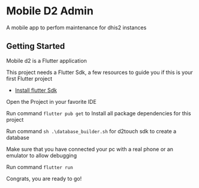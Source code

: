 # Mobile D2 Admin


A mobile app to perfom maintenance for dhis2 instances 

## Getting Started

Mobile d2 is a Flutter application 

This project needs a Flutter Sdk, a few resources to guide you if this is your first Flutter project

- [Install flutter Sdk](https://docs.flutter.dev/get-started/install)

Open the Project in your favorite IDE

Run command `flutter pub get` to Install all package dependencies for this project

Run command `sh .\database_builder.sh` for d2touch sdk to create a database

Make sure that you have connected your pc with a real phone or an emulator to allow debugging 

Run command `flutter run`

Congrats, you are ready to go!
